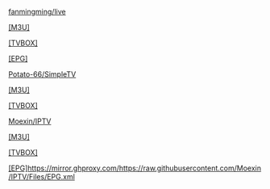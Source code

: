 [fanmingming/live](https://github.com/fanmingming/live)

[[M3U]](https://mirror.ghproxy.com/https://raw.githubusercontent.com/fanmingming/live/main/tv/m3u/ipv6.m3u)

[[TVBOX]](https://fanmingming.com/txt?url=https://mirror.ghproxy.com/https://raw.githubusercontent.com/fanmingming/live/main/tv/m3u/ipv6.m3u)

[[EPG]](https://live.fanmingming.com/e.xml)

[Potato-66/SimpleTV](https://github.com/Potato-66/SimpleTV)

[[M3U]](https://mirror.ghproxy.com/https://raw.githubusercontent.com/Potato-66/SimpleTV/main/m3u/ipv6/IPTV.m3u)

[[TVBOX]](https://fanmingming.com/txt?url=https://mirror.ghproxy.com/https://raw.githubusercontent.com/Potato-66/SimpleTV/main/m3u/ipv6/IPTV.m3u)

[Moexin/IPTV](https://github.com/Moexin/IPTV)

[[M3U]](https://mirror.ghproxy.com/https://raw.githubusercontent.com/Moexin/IPTV/Files/IPTV.m3u)

[[TVBOX]](https://fanmingming.com/txt?url=https://mirror.ghproxy.com/https://raw.githubusercontent.com/Moexin/IPTV/Files/IPTV.m3u)

[[EPG]](https://mirror.ghproxy.com/https://raw.githubusercontent.com/Moexin/IPTV/Files/EPG.xml)https://mirror.ghproxy.com/https://raw.githubusercontent.com/Moexin/IPTV/Files/EPG.xml
